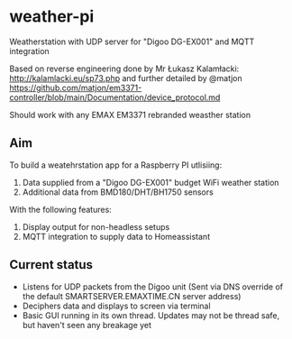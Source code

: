 # weather-pi
Weatherstation with UDP server for "Digoo DG-EX001" and MQTT integration

Based on reverse engineering done by Mr Łukasz Kalamłacki: http://kalamlacki.eu/sp73.php and further detailed by @matjon https://github.com/matjon/em3371-controller/blob/main/Documentation/device_protocol.md

Should work with any EMAX EM3371 rebranded weasther station

## Aim

To build a weatehrstation app for a Raspberry PI utlisiing:

1. Data supplied from a "Digoo DG-EX001" budget WiFi weather station
2. Additional data from BMD180/DHT/BH1750 sensors

With the following features:

1. Display output for non-headless setups
2. MQTT integration to supply data to Homeassistant

## Current status

* Listens for UDP packets from the Digoo unit (Sent via DNS override of the default SMARTSERVER.EMAXTIME.CN server address)
* Deciphers data and displays to screen via terminal
* Basic GUI running in its own thread. Updates may not be thread safe, but haven't seen any breakage yet

